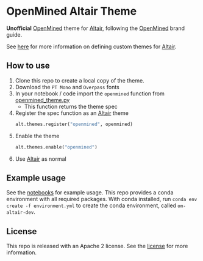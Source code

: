 # OpenMined Altair Theme
**Unofficial** [OpenMined] theme for [Altair],
following the [OpenMined] brand guide.

See [here][altair-custom-theme] for more information on defining custom themes for [Altair].

## How to use
1. Clone this repo to create a local copy of the theme.
2. Download the `PT Mono` and `Overpass` fonts
3. In your notebook / code import the `openmined` function from [openmined_theme.py](./openmined_theme.py)
    - This function returns the theme spec
4. Register the spec function as an [Altair] theme
    ```python
    alt.themes.register("openmined", openmined)
    ```
5. Enable the theme
    ```python
    alt.themes.enable("openmined")
    ```
6. Use [Altair] as normal

## Example usage
See the [notebooks](./examples) for example usage.
This repo provides a conda environment with all required packages.
With conda installed, run `conda env create -f environment.yml`
to create the conda environment,
called `om-altair-dev`.

## License
This repo is released with an Apache 2 license.
See the [license](./LICENSE) for more information.

[Altair]: https://github.com/altair-viz/altair
[OpenMined]: https://openmined.org

[altair-custom-theme]: https://altair-viz.github.io/user_guide/configuration.html#defining-a-custom-theme
